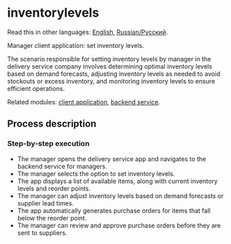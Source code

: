 # inventorylevels

Read this in other languages: [English](inventorylevels.md), [Russian/Русский](inventorylevels.ru.md). 

Manager client application: set inventory levels.

The scenario responsible for setting inventory levels by manager in the delivery service company involves determining optimal inventory levels based on demand forecasts, adjusting inventory levels as needed to avoid stockouts or excess inventory, and monitoring inventory levels to ensure efficient operations.

Related modules: [client application](../../frontend/managerclient.md), [backend service](../../backend/managerbackend.md).

## Process description

### Step-by-step execution

- The manager opens the delivery service app and navigates to the backend service for managers.
- The manager selects the option to set inventory levels.
- The app displays a list of available items, along with current inventory levels and reorder points.
- The manager can adjust inventory levels based on demand forecasts or supplier lead times.
- The app automatically generates purchase orders for items that fall below the reorder point.
- The manager can review and approve purchase orders before they are sent to suppliers.
